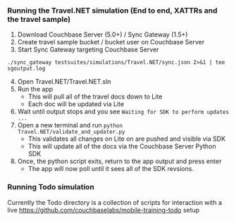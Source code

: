 ### Running the Travel.NET simulation (End to end, XATTRs and the travel sample)

1. Download Couchbase Server (5.0+) / Sync Gateway (1.5+)
2. Create travel sample bucket / bucket user on Couchbase Server
3. Start Sync Gateway targeting Couchbase Server
```
./sync_gateway testsuites/simulations/Travel.NET/sync.json 2>&1 | tee sgoutput.log
```
4. Open Travel.NET/Travel.NET.sln
5. Run the app
    - This will pull all of the travel docs down to Lite
    - Each doc will be updated via Lite
6. Wait until output stops and you see `Waiting for SDK to perform updates ...`
7. Open a new terminal and run `python Travel.NET/validate_and_updater.py`
    - This validates all changes on Lite on are pushed and visible via SDK
    - This will update all of the docs via the Couchbase Server Python SDK
8. Once, the python script exits, return to the app output and press enter
    - The app will now poll until it sees all of the SDK revsions. 

### Running Todo simulation

Currently the Todo directory is a collection of scripts for interaction with a live https://github.com/couchbaselabs/mobile-training-todo setup
